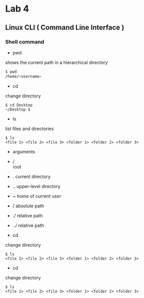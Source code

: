 # Lab 4
## Linux CLI ( Command Line Interface )

### Shell command

- pwd

shows the current path in a hierarchical directory
```bash
$ pwd
/home/<username>
```

- cd

change directory
```
$ cd Desktop
~/Desktop $
```

- ls

list files and directories
```
$ ls
<file 1> <file 2> <file 3> <folder 1> <folder 2> <folder 3>
```

- arguments
  
* /   
root

* .
current directory

* ..
upper-level directory

* ~
home of current user

* /
absolute path

* ./
relative path

* ../
relative path

- cd

change directory
```
$ ls
<file 1> <file 2> <file 3> <folder 1> <folder 2> <folder 3>
```

- cd

change directory
```
$ ls
<file 1> <file 2> <file 3> <folder 1> <folder 2> <folder 3>
```


  

